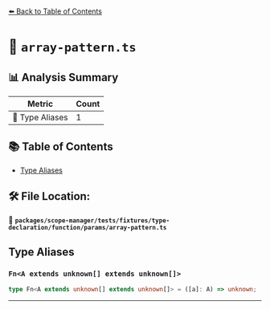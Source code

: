 [⬅️ Back to Table of Contents](../../../../../../../index.md)

# 📄 `array-pattern.ts`

## 📊 Analysis Summary

| Metric | Count |
|--------|-------|
| 📑 Type Aliases | 1 |

## 📚 Table of Contents

- [Type Aliases](#type-aliases)

## 🛠️ File Location:
📂 **`packages/scope-manager/tests/fixtures/type-declaration/function/params/array-pattern.ts`**

## Type Aliases

### `Fn<A extends unknown[] extends unknown[]>`

```ts
type Fn<A extends unknown[] extends unknown[]> = ([a]: A) => unknown;
```


---